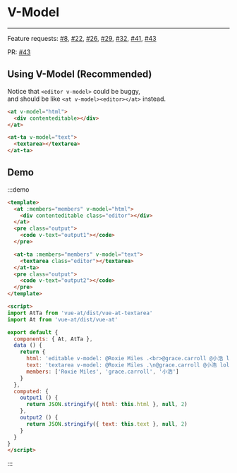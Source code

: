 
# V-Model

----

Feature requests: [#8](https://github.com/fritx/vue-at/issues/8#issuecomment-304666006), [#22](https://github.com/fritx/vue-at/issues/22#issuecomment-338363789), [#26](https://github.com/fritx/vue-at/issues/26), [#29](https://github.com/fritx/vue-at/issues/29), [#32](https://github.com/fritx/vue-at/issues/32#issuecomment-355378888), [#41](https://github.com/fritx/vue-at/issues/41#issuecomment-369471368), [#43](https://github.com/fritx/vue-at/issues/43)

PR: [#43](https://github.com/fritx/vue-at/issues/43)

## Using V-Model (Recommended)

Notice that `<editor v-model>` could be buggy,<br>
and should be like `<at v-model><editor></at>` instead.

```html
<at v-model="html">
  <div contenteditable></div>
</at>

<at-ta v-model="text">
  <textarea></textarea>
</at-ta>
```

## Demo

:::demo
```html
<template>
  <at :members="members" v-model="html">
    <div contenteditable class="editor"></div>
  </at>
  <pre class="output">
    <code v-text="output1"></code>
  </pre>

  <at-ta :members="members" v-model="text">
    <textarea class="editor"></textarea>
  </at-ta>
  <pre class="output">
    <code v-text="output2"></code>
  </pre>
</template>

<script>
import AtTa from 'vue-at/dist/vue-at-textarea'
import At from 'vue-at/dist/vue-at'

export default {
  components: { At, AtTa },
  data () {
    return {
      html: 'editable v-model: @Roxie Miles .<br>@grace.carroll @小浩 lol',
      text: 'textarea v-model: @Roxie Miles .\n@grace.carroll @小浩 lol',
      members: ['Roxie Miles', 'grace.carroll', '小浩']
    }
  },
  computed: {
    output1 () {
      return JSON.stringify({ html: this.html }, null, 2)
    },
    output2 () {
      return JSON.stringify({ text: this.text }, null, 2)
    }
  }
}
</script>
```
:::

<script>
export default {
  data () {
    return {
      html: 'editable v-model: @Roxie Miles .<br>@grace.carroll @小浩 lol',
      text: 'textarea v-model: @Roxie Miles .\n@grace.carroll @小浩 lol',
      members: ['Roxie Miles', 'grace.carroll', '小浩']
    }
  },
  computed: {
    output1 () {
      return JSON.stringify({ html: this.html }, null, 2)
    },
    output2 () {
      return JSON.stringify({ text: this.text }, null, 2)
    }
  }
}
</script>
